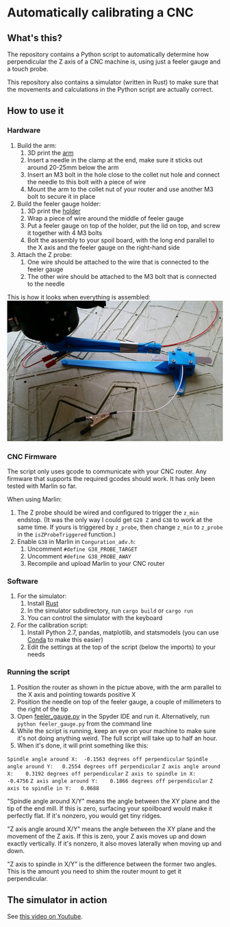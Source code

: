 # Automatically calibrating a CNC

## What's this?

The repository contains a Python script to automatically determine how perpendicular the Z axis of a CNC machine is, using just a feeler gauge and a touch probe.

This repository also contains a simulator (written in Rust) to make sure that the movements and calculations in the Python script are actually correct.

## How to use it

### Hardware

1. Build the arm:
   1. 3D print the [arm](https://github.com/pvdbrand/cnc-z-perpendicularity/blob/master/parts/arm.stl)
   1. Insert a needle in the clamp at the end, make sure it sticks out around 20-25mm below the arm
   1. Insert an M3 bolt in the hole close to the collet nut hole and connect the needle to this bolt with a piece of wire
   1. Mount the arm to the collet nut of your router and use another M3 bolt to secure it in place
1. Build the feeler gauge holder:
   1. 3D print the [holder](https://github.com/pvdbrand/cnc-z-perpendicularity/blob/master/parts/gauge_holder.stl)
   1. Wrap a piece of wire around the middle of feeler gauge
   1. Put a feeler gauge on top of the holder, put the lid on top, and screw it together with 4 M3 bolts
   1. Bolt the assembly to your spoil board, with the long end parallel to the X axis and the feeler gauge on the right-hand side
1. Attach the Z probe:
   1. One wire should be attached to the wire that is connected to the feeler gauge
   1. The other wire should be attached to the M3 bolt that is connected to the needle

This is how it looks when everything is assembled:
![hardware setup](https://github.com/pvdbrand/cnc-z-perpendicularity/blob/master/images/hardware_setup.jpg)

### CNC Firmware

The script only uses gcode to communicate with your CNC router. Any firmware that supports the required gcodes should work. It has only been tested with Marlin so far.

When using Marlin:

1. The Z probe should be wired and configured to trigger the `z_min` endstop. (It was the only way I could get `G28 Z` and `G38` to work at the same time. If yours is triggered by `z_probe`, then change `z_min` to `z_probe` in the `isZProbeTriggered` function.)
1. Enable `G38` in Marlin in `Conguration_adv.h`:
   1. Uncomment `#define G38_PROBE_TARGET`
   1. Uncomment `#define G38_PROBE_AWAY`
   1. Recompile and upload Marlin to your CNC router

### Software

1. For the simulator:
   1. Install [Rust](https://www.rust-lang.org/tools/install)
   1. In the simulator subdirectory, run `cargo build` or `cargo run`
   1. You can control the simulator with the keyboard
1. For the calibration script:
   1. Install Python 2.7, pandas, matplotlib, and statsmodels (you can use [Conda](https://docs.conda.io/projects/conda/en/latest/user-guide/install/) to make this easier)
   1. Edit the settings at the top of the script (below the imports) to your needs

### Running the script

1. Position the router as shown in the pictue above, with the arm parallel to the X axis and pointing towards positive X
1. Position the needle on top of the feeler gauge, a couple of millimeters to the right of the tip
1. Open [feeler_gauge.py](https://github.com/pvdbrand/cnc-z-perpendicularity/blob/master/feeler_gauge.py) in the Spyder IDE and run it. Alternatively, run `python feeler_gauge.py` from the command line
1. While the script is running, keep an eye on your machine to make sure it's not doing anything weird. The full script will take up to half an hour.
1. When it's done, it will print something like this:

`Spindle angle around X:  -0.1563 degrees off perpendicular`
`Spindle angle around Y:   0.2554 degrees off perpendicular`
`Z axis angle around X:    0.3192 degrees off perpendicular`
`Z axis to spindle in X:  -0.4756`
`Z axis angle around Y:    0.1866 degrees off perpendicular`
`Z axis to spindle in Y:   0.0688`

"Spindle angle around X/Y" means the angle between the XY plane and the tip of the end mill. If this is zero, surfacing your spoilboard would make it perfectly flat. If it's nonzero, you would get tiny ridges.

"Z axis angle around X/Y" means the angle between the XY plane and the movement of the Z axis. If this is zero, your Z axis moves up and down exactly vertically. If it's nonzero, it also moves laterally when moving up and down.

"Z axis to spindle in X/Y" is the difference between the former two angles. This is the amount you need to shim the router mount to get it perpendicular.

## The simulator in action

See [this video on Youtube](https://www.youtube.com/watch?v=3-CxL5ajJyM).
